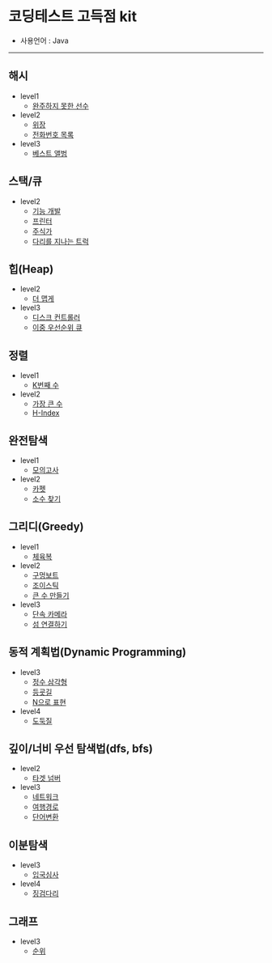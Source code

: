 # 코딩테스트 고득점 kit
   * 사용언어 : Java
[]()
<hr>

## 해시
  * level1
     * [완주하지 못한 선수](https://github.com/courage331/Programmers/blob/master/Programmers/src/coding_test/highscore_kit/hash/level1/UnsucessfulPlayer.java)
  * level2      
     * [위장](https://github.com/courage331/Programmers/blob/master/Programmers/src/coding_test/highscore_kit/hash/level2/Camouflage.java)
     * [전화번호 목록](https://github.com/courage331/Programmers/blob/master/Programmers/src/coding_test/highscore_kit/hash/level2/PhonenumberList.java)
   * level3 
     * [베스트 앨범](https://github.com/courage331/Programmers/blob/master/Programmers/src/coding_test/highscore_kit/hash/level3/Bestalbum.java) 


 ## 스택/큐
 * level2
   * [기능 개발](https://github.com/courage331/Programmers/blob/master/Programmers/src/coding_test/highscore_kit/stack_queue/level2/FunctionDevelopment.java)
   * [프린터](https://github.com/courage331/Programmers/blob/master/Programmers/src/coding_test/highscore_kit/stack_queue/level2/Printer.java)
   * [주식가](https://github.com/courage331/Programmers/blob/master/Programmers/src/coding_test/highscore_kit/stack_queue/level2/StockPrice.java)
   * [다리를 지나는 트럭](https://github.com/courage331/Programmers/blob/master/Programmers/src/coding_test/highscore_kit/stack_queue/level2/Truck_Pass_Bridge.java)

## 힙(Heap)
* level2
  * [더 맵게](https://github.com/courage331/Programmers/blob/master/Programmers/src/coding_test/highscore_kit/heap/level2/Hotter.java)
* level3
  * [디스크 컨트롤러](https://github.com/courage331/Programmers/blob/master/Programmers/src/coding_test/highscore_kit/heap/level3/Disk_Controller.java)
  * [이중 우선순위 큐](https://github.com/courage331/Programmers/blob/master/Programmers/src/coding_test/highscore_kit/heap/level3/Double_Priority_Queue.java)

## 정렬
* level1
  * [K번째 수](https://github.com/courage331/Programmers/blob/master/Programmers/src/coding_test/highscore_kit/sort/level1/Kth_Number.java)
* level2
  * [가장 큰 수](https://github.com/courage331/Programmers/blob/master/Programmers/src/coding_test/highscore_kit/sort/level2/Biggest_Number.java)
  * [H-Index](https://github.com/courage331/Programmers/blob/master/Programmers/src/coding_test/highscore_kit/sort/level2/H_Index.java)
  
## 완전탐색
* level1
  * [모의고사](https://github.com/courage331/Programmers/blob/master/Programmers/src/coding_test/highscore_kit/bruteforce/level1/SemiTest.java)
* level2
  * [카펫](https://github.com/courage331/Programmers/blob/master/Programmers/src/coding_test/highscore_kit/bruteforce/level2/Carpet.java) 
  * [소수 찾기](https://github.com/courage331/Programmers/blob/master/Programmers/src/coding_test/highscore_kit/bruteforce/level2/PrimeNumber.java) 


## 그리디(Greedy)
* level1
  * [체육복](https://github.com/courage331/Programmers/blob/master/Programmers/src/coding_test/highscore_kit/greedy/level1/Sports_Clothes.java) 
* level2
  * [구멍보트](https://github.com/courage331/Programmers/blob/master/Programmers/src/coding_test/highscore_kit/greedy/level2/Boat.java)
  * [조이스틱](https://github.com/courage331/Programmers/blob/master/Programmers/src/coding_test/highscore_kit/greedy/level2/JoyStick.java)
  * [큰 수 만들기](https://github.com/courage331/Programmers/blob/master/Programmers/src/coding_test/highscore_kit/greedy/level2/Make_BigNumber.java)
* level3
  * [단속 카메라](https://github.com/courage331/Programmers/blob/master/Programmers/src/coding_test/highscore_kit/greedy/level3/Camera.java)
  * [섬 연결하기](https://github.com/courage331/Programmers/blob/master/Programmers/src/coding_test/highscore_kit/greedy/level3/Link_Island.java)
  


## 동적 계획법(Dynamic Programming)
* level3
  * [정수 삼각형](https://github.com/courage331/Programmers/blob/master/Programmers/src/coding_test/highscore_kit/dynamicprogramming/level3/IntegerTriangle.java)
  * [등굣길](https://github.com/courage331/Programmers/blob/master/Programmers/src/coding_test/highscore_kit/dynamicprogramming/level3/RoadToSchool.java)
  * [N으로 표현](https://github.com/courage331/Programmers/blob/master/Programmers/src/coding_test/highscore_kit/dynamicprogramming/level3/representN.java) 
* level4
  * [도둑질](https://github.com/courage331/Programmers/blob/master/Programmers/src/coding_test/highscore_kit/dynamicprogramming/level4/Thievery.java)

## 깊이/너비 우선 탐색법(dfs, bfs)
* level2
  * [타겟 넘버](https://github.com/courage331/Programmers/blob/master/Programmers/src/coding_test/highscore_kit/dfs_bfs/level2/TargetNumber.java) 
* level3
  * [네트워크](https://github.com/courage331/Programmers/blob/master/Programmers/src/coding_test/highscore_kit/dfs_bfs/level3/Network.java)
  * [여행경로](https://github.com/courage331/Programmers/blob/master/Programmers/src/coding_test/highscore_kit/dfs_bfs/level3/TravelRoute.java)
  * [단어변환](https://github.com/courage331/Programmers/blob/master/Programmers/src/coding_test/highscore_kit/dfs_bfs/level3/WordChange.java)

## 이분탐색
* level3
  * [입국심사](https://github.com/courage331/Programmers/blob/master/Programmers/src/coding_test/highscore_kit/binarysearch/level3/Immigration.java) 
* level4
  * [징검다리](https://github.com/courage331/Programmers/blob/master/Programmers/src/coding_test/highscore_kit/binarysearch/level4/SteppingStone.java)

## 그래프
* level3
  * [순위](https://github.com/courage331/Programmers/blob/master/Programmers/src/coding_test/highscore_kit/graph/level3/Ranking.java) 

